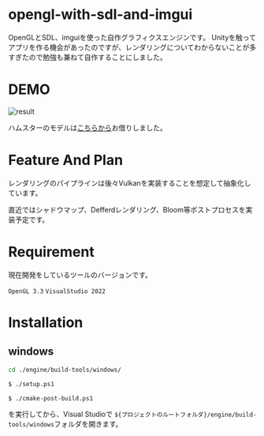 # opengl-with-sdl-and-imgui

OpenGLとSDL、imguiを使った自作グラフィクスエンジンです。
Unityを触ってアプリを作る機会があったのですが、レンダリングについてわからないことが多すぎたので勉強も兼ねて自作することにしました。

# DEMO

![result](https://github.com/machumun/opengl-with-sdl-and-imgui/blob/main/readme2.gif)

ハムスターのモデルは[こちらから](https://sketchfab.com/3d-models/hamtaro-7d195612e7814905aa1bfefd13b80be1)お借りしました。

# Feature And Plan

レンダリングのパイプラインは後々Vulkanを実装することを想定して抽象化しています。

直近ではシャドウマップ、Defferdレンダリング、Bloom等ポストプロセスを実装予定です。

# Requirement

現在開発をしているツールのバージョンです。

``OpenGL 3.3``
``VisualStudio 2022``


# Installation

## windows
```bash
cd ./engine/build-tools/windows/

$ ./setup.ps1

$ ./cmake-post-build.ps1
```

を実行してから、Visual Studioで  ``${プロジェクトのルートフォルダ}/engine/build-tools/windows``フォルダを開きます。
